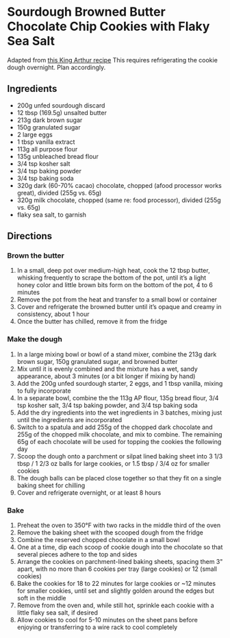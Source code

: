 # Sourdough Browned Butter Chocolate Chip Cookies with Flaky Sea Salt

Adapted from [this King Arthur recipe](https://www.kingarthurbaking.com/recipes/sourdough-chocolate-chip-cookies-recipe)
This requires refrigerating the cookie dough overnight. Plan accordingly.

## Ingredients
* 200g unfed sourdough discard
* 12 tbsp (169.5g) unsalted butter
* 213g dark brown sugar
* 150g granulated sugar
* 2 large eggs
* 1 tbsp vanilla extract
* 113g all purpose flour
* 135g unbleached bread flour
* 3/4 tsp kosher salt
* 3/4 tsp baking powder
* 3/4 tsp baking soda
* 320g dark (60-70% cacao) chocolate, chopped (afood processor works great), divided (255g vs. 65g)
* 320g milk chocolate, chopped (same re: food processor), divided (255g vs. 65g)
* flaky sea salt, to garnish

## Directions
### Brown the butter
1. In a small, deep pot over medium-high heat, cook the 12 tbsp butter, whisking frequently to scrape the bottom of the pot, until it’s a light honey color and little brown bits form on the bottom of the pot, 4 to 6 minutes
1. Remove the pot from the heat and transfer to a small bowl or container
1. Cover and refrigerate the browned butter until it’s opaque and creamy in consistency, about 1 hour
1. Once the butter has chilled, remove it from the fridge

### Make the dough
1. In a large mixing bowl or bowl of a stand mixer, combine the 213g dark brown sugar, 150g granulated sugar, and browned butter
1. Mix until it is evenly combined and the mixture has a wet, sandy appearance, about 3 minutes (or a bit longer if mixing by hand)
1. Add the 200g unfed sourdough starter, 2 eggs, and 1 tbsp vanilla, mixing to fully incorporate
1. In a separate bowl, combine the the 113g AP flour, 135g bread flour, 3/4 tsp kosher salt, 3/4 tsp baking powder, and 3/4 tsp baking soda
1. Add the dry ingredients into the wet ingredients in 3 batches, mixing just until the ingredients are incorporated
1. Switch to a spatula and add 255g of the chopped dark chocolate and 255g of the chopped milk chocolate, and mix to combine. The remaining 65g of each chocolate will be used for topping the cookies the following day
1. Scoop the dough onto a parchment or silpat lined baking sheet into 3 1/3 tbsp / 1 2/3 oz balls for large cookies, or 1.5 tbsp / 3/4 oz for smaller cookies
1. The dough balls can be placed close together so that they fit on a single baking sheet for chilling
1. Cover and refrigerate overnight, or at least 8 hours

### Bake
1. Preheat the oven to 350°F with two racks in the middle third of the oven
1. Remove the baking sheet with the scooped dough from the fridge
1. Combine the reserved chopped chocolate in a small bowl 
1. One at a time, dip each scoop of cookie dough into the chocolate so that several pieces adhere to the top and sides
1. Arrange the cookies on parchment-lined baking sheets, spacing them 3" apart, with no more than 6 cookies per tray (large cookies) or 12 (small cookies)
1. Bake the cookies for 18 to 22 minutes for large cookies or ~12 minutes for smaller cookies, until set and slightly golden around the edges but soft in the middle
1. Remove from the oven and, while still hot, sprinkle each cookie with a little flaky sea salt, if desired
1. Allow cookies to cool for 5-10 minutes on the sheet pans before enjoying or transferring to a wire rack to cool completely
